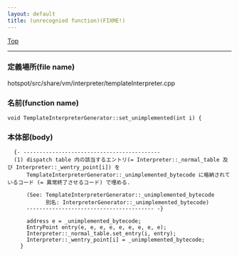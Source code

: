 ```yaml
---
layout: default
title: (unrecognied function)(FIXME!)
---
```

[Top](../index.html)

--- 
### 定義場所(file name)
hotspot/src/share/vm/interpreter/templateInterpreter.cpp

### 名前(function name)
```
void TemplateInterpreterGenerator::set_unimplemented(int i) {
```

### 本体部(body)
```
  {- -------------------------------------------
  (1) dispatch table 内の該当するエントリ(= Interpreter::_normal_table 及び Interpreter::_wentry_point[i]) を 
      TemplateInterpreterGenerator::_unimplemented_bytecode に格納されているコード (= 異常終了させるコード) で埋める.
  
      (See: TemplateInterpreterGenerator::_unimplemented_bytecode
            別名: InterpreterGenerator::_unimplemented_bytecode)
      ---------------------------------------- -}

	  address e = _unimplemented_bytecode;
	  EntryPoint entry(e, e, e, e, e, e, e, e, e);
	  Interpreter::_normal_table.set_entry(i, entry);
	  Interpreter::_wentry_point[i] = _unimplemented_bytecode;
	}
	
```


